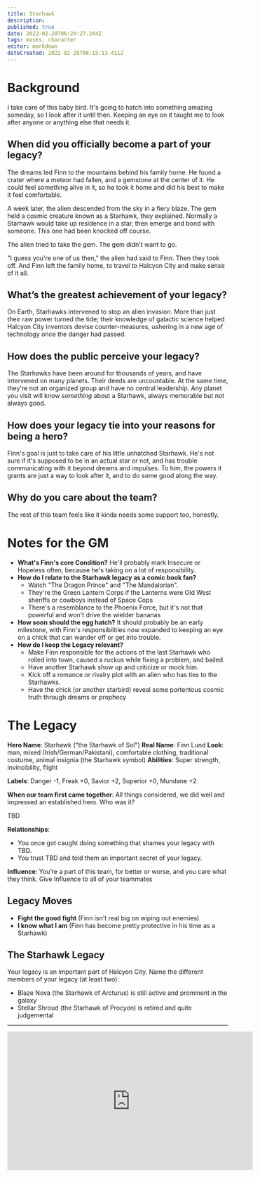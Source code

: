 ```yaml
---
title: Starhawk
description: 
published: true
date: 2022-02-28T06:24:27.244Z
tags: masks, character
editor: markdown
dateCreated: 2022-02-28T06:15:13.411Z
---
```


# Background
I take care of this baby bird. It's going to hatch into something amazing someday, so I look after it until then. Keeping an eye on it taught me to look after anyone or anything else that needs it.

## When did you officially become a part of your legacy?

The dreams led Finn to the mountains behind his family home. He found a crater where a meteor had fallen, and a gemstone at the center of it. He could feel something alive in it, so he took it home and did his best to make it feel comfortable.

A week later, the alien descended from the sky in a fiery blaze. The gem held a cosmic creature known as a Starhawk, they explained. Normally a Starhawk would take up residence in a star, then emerge and bond with someone. This one had been knocked off course.

The alien tried to take the gem. The gem didn't want to go.

"I guess you're one of us then," the alien had said to Finn. Then they took off. And Finn left the family home, to travel to Halcyon City and make sense of it all.

## What’s the greatest achievement of your legacy?

On Earth, Starhawks intervened to stop an alien invasion. More than just their raw power turned the tide; their knowledge of galactic science helped Halcyon City inventors devise counter-measures, ushering in a new age of technology once the danger had passed.

## How does the public perceive your legacy?

The Starhawks have been around for thousands of years, and have intervened on many planets. Their deeds are uncountable. At the same time, they're not an organized group and have no central leadership. Any planet you visit will know _something_ about a Starhawk, always memorable but not always good.

## How does your legacy tie into your reasons for being a hero?

Finn's goal is just to take care of his little unhatched Starhawk. He's not sure if it's supposed to be in an actual star or not, and has trouble communicating with it beyond dreams and impulses. To him, the powers it grants are just a way to look after it, and to do some good along the way.

## Why do you care about the team?

The rest of this team feels like it kinda needs some support too, honestly.

# Notes for the GM

- **What's Finn's core Condition?** He'll probably mark Insecure or Hopeless often, because he's taking on a lot of responsibility.
- **How do I relate to the Starhawk legacy as a comic book fan?**
  - Watch "The Dragon Prince" and "The Mandalorian".
  - They're the Green Lantern Corps if the Lanterns were Old West sheriffs or cowboys instead of Space Cops
  - There's a resemblance to the Phoenix Force, but it's not that powerful and won't drive the wielder bananas
- **How soon should the egg hatch?** It should probably be an early milestone, with Finn's responsibilities now expanded to keeping an eye on a chick that can wander off or get into trouble.
- **How do I keep the Legacy relevant?**
  - Make Finn responsible for the actions of the last Starhawk who rolled into town, caused a ruckus while fixing a problem, and bailed.
  - Have another Starhawk show up and criticize or mock him. 
  - Kick off a romance or rivalry plot with an alien who has ties to the Starhawks.
  - Have the chick (or another starbird) reveal some portentous cosmic truth through dreams or prophecy

# The Legacy
**Hero Name**: Starhawk ("the Starhawk of Sol")
**Real Name**: Finn Lund
**Look**: man, mixed (Irish/German/Pakistani), comfortable clothing, traditional costume, animal insignia (the Starhawk symbol)
**Abilities**: Super strength, invincibility, flight

**Labels**: Danger -1, Freak +0, Savior +2, Superior +0, Mundane +2

**When our team first came together**: All things considered, we did well and impressed an established hero. Who was it?

TBD

**Relationships**:
- You once got caught doing something that shames your legacy with TBD.
- You trust TBD and told them an important secret of your legacy.

**Influence**: You’re a part of this team, for better or worse, and you care what they think. Give Influence to all of your teammates

## Legacy Moves

- **Fight the good fight** (Finn isn't real big on wiping out enemies)
- **I know what I am** (Finn has become pretty protective in his time as a Starhawk)

## The Starhawk Legacy

Your legacy is an important part of Halcyon City. Name the different members of your legacy (at least two):

- Blaze Nova (the Starhawk of Arcturus) is still active and prominent in the galaxy
- Stellar Shroud (the Starhawk of Procyon) is retired and quite judgemental

----

<iframe width="560" height="315" src="https://www.youtube.com/embed/oUh-BAe0DwE" title="YouTube video player" frameborder="0" allow="accelerometer; autoplay; clipboard-write; encrypted-media; gyroscope; picture-in-picture" allowfullscreen></iframe>